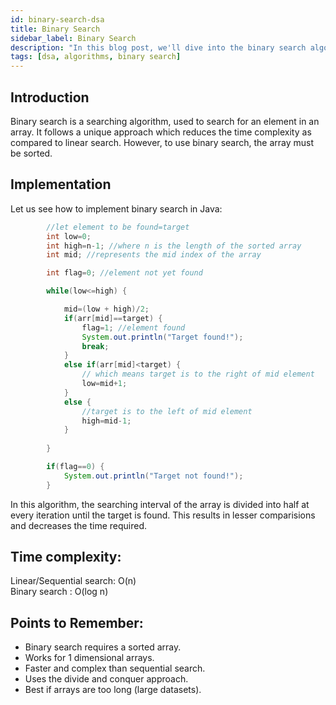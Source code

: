 ```yaml
---
id: binary-search-dsa
title: Binary Search
sidebar_label: Binary Search
description: "In this blog post, we'll dive into the binary search algorithm, a fundamental technique in computer science for efficiently finding an element in a sorted array."
tags: [dsa, algorithms, binary search]
---
```



## Introduction
Binary search is a searching algorithm, used to search for an element in an array. It follows a unique approach which reduces the time complexity as compared to linear search. However, to use binary search, the array must be sorted. 

## Implementation

Let us see how to implement binary search in Java:

```java
        //let element to be found=target
		int low=0;
		int high=n-1; //where n is the length of the sorted array
        int mid; //represents the mid index of the array

        int flag=0; //element not yet found 

		while(low<=high) {

			mid=(low + high)/2;
			if(arr[mid]==target) {
				flag=1; //element found
				System.out.println("Target found!");
				break;
			}
			else if(arr[mid]<target) {
                // which means target is to the right of mid element
				low=mid+1;
			}
			else {
                //target is to the left of mid element
				high=mid-1;
			}
			
		}

		if(flag==0) {
			System.out.println("Target not found!");
		}
```

In this algorithm, the searching interval of the array is divided into half at every iteration until the target is found. This results in lesser comparisions and decreases the time required.

## Time complexity:

Linear/Sequential search: O(n)<br />
Binary search : O(log n)

## Points to Remember:

- Binary search requires a sorted array.
- Works for 1 dimensional arrays.
- Faster and complex than sequential search.
- Uses the divide and conquer approach.
- Best if arrays are too long (large datasets).
